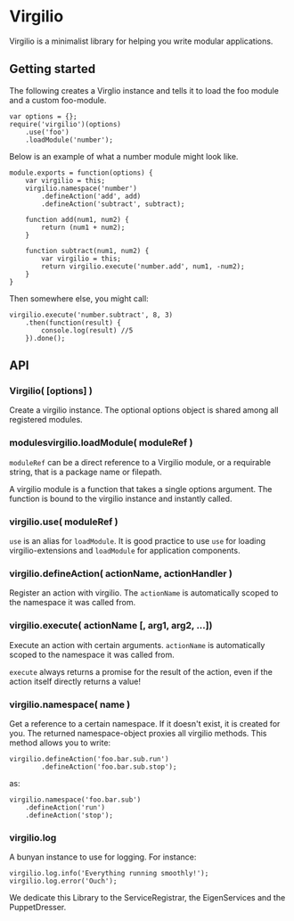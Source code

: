 # Virgilio
Virgilio is a minimalist library for helping you write modular applications.

## Getting started
The following creates a Virglio instance and tells it to load the foo module and a custom foo-module.

	var options = {};
	require('virgilio')(options)
		.use('foo')
		.loadModule('number');

Below is an example of what a number module might look like.

	module.exports = function(options) {
		var virgilio = this;
		virgilio.namespace('number')
			.defineAction('add', add)
			.defineAction('subtract', subtract);

		function add(num1, num2) {
			return (num1 + num2);
		}

		function subtract(num1, num2) {
			var virgilio = this;
			return virgilio.execute('number.add', num1, -num2);
		}
	}

Then somewhere else, you might call:

	virgilio.execute('number.subtract', 8, 3)
		.then(function(result) {
			console.log(result) //5
		}).done();

## API
### Virgilio( [options] )
Create a virgilio instance. The optional options object is shared among all registered modules.

### modulesvirgilio.loadModule( moduleRef )
`moduleRef` can be a direct reference to a Virgilio module, or a requirable string, that is a package name or filepath.

A virgilio module is a function that takes a single options argument. The function is bound to the virgilio instance and instantly called.

### virgilio.use( moduleRef )
`use` is an alias for `loadModule`. It is good practice to use `use` for loading virgilio-extensions and `loadModule` for application components.

### virgilio.defineAction( actionName, actionHandler )
Register an action with virgilio. The `actionName` is automatically scoped to the namespace it was called from.

### virgilio.execute( actionName [, arg1, arg2, ...])
Execute an action with certain arguments. `actionName` is automatically scoped to the namespace it was called from.


`execute` always returns a promise for the result of the action, even if the action itself directly returns a value!

### virgilio.namespace( name )
Get a reference to a certain namespace. If it doesn't exist, it is created for you. The returned namespace-object proxies all virgilio methods. This method allows you to write:

	virgilio.defineAction('foo.bar.sub.run')
			.defineAction('foo.bar.sub.stop');

as:

	virgilio.namespace('foo.bar.sub')
		.defineAction('run')
		.defineAction('stop');

### virgilio.log
A bunyan instance to use for logging. For instance:

	virgilio.log.info('Everything running smoothly!');
	virgilio.log.error('Ouch');



We dedicate this Library to the ServiceRegistrar, the EigenServices and the PuppetDresser.

